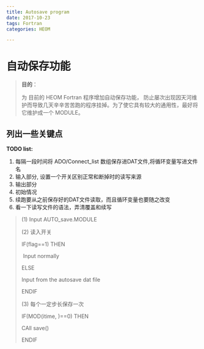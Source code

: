 ```yaml
---
title: Autosave program
date: 2017-10-23
tags: Fortran
categories: HEOM

---
```




# 自动保存功能

> **目的**：
>
> 为 目前的 HEOM Fortran 程序增加自动保存功能， 防止屡次出现因天河维护而导致几天辛辛苦苦跑的程序挂掉。为了使它具有较大的通用性，最好将它维护成一个 MODULE。

## 列出一些关键点

**TODO list:**

1. 每隔一段时间将 ADO/Connect_list 数组保存进DAT文件,将循环变量写进文件名
2. 输入部分, 设置一个开关区别正常和断掉时的读写来源
3. 输出部分 
4. 初始情况
5. 续跑要从之前保存好的DAT文件读取，而且循环变量也要随之改变
6. 看一下读写文件的语法，弄清覆盖和续写



> (1) Input AUTO_save.MODULE
>
> (2) 读入开关
>
> IF(flag==1) THEN
>
> ​    Input normally
>
> ELSE
>
>    Input from the autosave dat file
>
> ENDIF
>
> (3)  每个一定步长保存一次
>
> IF(MOD(itime, )==0) THEN
>
> CAll save()
>
> ENDIF
